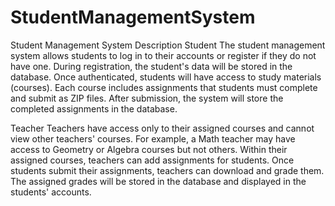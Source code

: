 # StudentManagementSystem
Student Management System Description
Student
The student management system allows students to log in to their accounts or register if they do not have one. During registration, the student's data will be stored in the database. Once authenticated, students will have access to study materials (courses). Each course includes assignments that students must complete and submit as ZIP files. After submission, the system will store the completed assignments in the database.

Teacher
Teachers have access only to their assigned courses and cannot view other teachers' courses. For example, a Math teacher may have access to Geometry or Algebra courses but not others. Within their assigned courses, teachers can add assignments for students. Once students submit their assignments, teachers can download and grade them. The assigned grades will be stored in the database and displayed in the students' accounts.